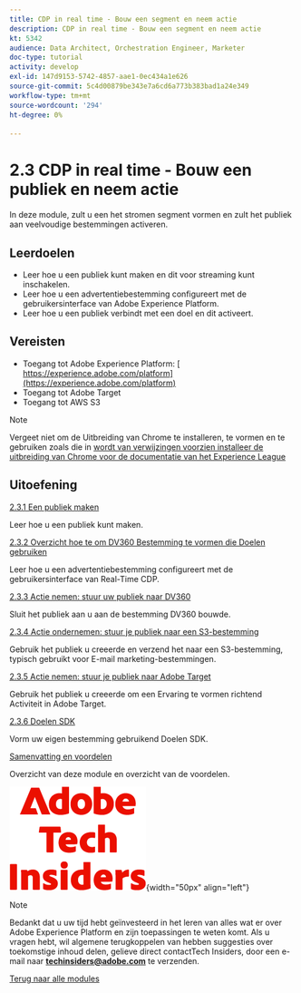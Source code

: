```yaml
---
title: CDP in real time - Bouw een segment en neem actie
description: CDP in real time - Bouw een segment en neem actie
kt: 5342
audience: Data Architect, Orchestration Engineer, Marketer
doc-type: tutorial
activity: develop
exl-id: 147d9153-5742-4857-aae1-0ec434a1e626
source-git-commit: 5c4d00879be343e7a6cd6a773b383bad1a24e349
workflow-type: tm+mt
source-wordcount: '294'
ht-degree: 0%

---
```


# 2.3 CDP in real time - Bouw een publiek en neem actie

In deze module, zult u een het stromen segment vormen en zult het publiek aan veelvoudige bestemmingen activeren.

## Leerdoelen

- Leer hoe u een publiek kunt maken en dit voor streaming kunt inschakelen.
- Leer hoe u een advertentiebestemming configureert met de gebruikersinterface van Adobe Experience Platform.
- Leer hoe u een publiek verbindt met een doel en dit activeert.

## Vereisten

- Toegang tot Adobe Experience Platform: [ https://experience.adobe.com/platform](https://experience.adobe.com/platform)
- Toegang tot Adobe Target
- Toegang tot AWS S3

>[!NOTE]
>
>Vergeet niet om de Uitbreiding van Chrome te installeren, te vormen en te gebruiken zoals die in [ wordt van verwijzingen voorzien installeer de uitbreiding van Chrome voor de documentatie van het Experience League ](../../gettingstarted/gettingstarted/ex1.md)

## Uitoefening

[2.3.1 Een publiek maken](./ex1.md)

Leer hoe u een publiek kunt maken.

[2.3.2 Overzicht hoe te om DV360 Bestemming te vormen die Doelen gebruiken](./ex2.md)

Leer hoe u een advertentiebestemming configureert met de gebruikersinterface van Real-Time CDP.

[2.3.3 Actie nemen: stuur uw publiek naar DV360](./ex3.md)

Sluit het publiek aan u aan de bestemming DV360 bouwde.

[2.3.4 Actie ondernemen: stuur je publiek naar een S3-bestemming](./ex4.md)

Gebruik het publiek u creeerde en verzend het naar een S3-bestemming, typisch gebruikt voor E-mail marketing-bestemmingen.

[2.3.5 Actie nemen: stuur je publiek naar Adobe Target](./ex5.md)

Gebruik het publiek u creeerde om een Ervaring te vormen richtend Activiteit in Adobe Target.

[2.3.6 Doelen SDK](./ex6.md)

Vorm uw eigen bestemming gebruikend Doelen SDK.

[Samenvatting en voordelen](./summary.md)

Overzicht van deze module en overzicht van de voordelen.

![ Indexen van de Tech ](./../../../assets/images/techinsiders.png){width="50px" align="left"}

>[!NOTE]
>
>Bedankt dat u uw tijd hebt geïnvesteerd in het leren van alles wat er over Adobe Experience Platform en zijn toepassingen te weten komt. Als u vragen hebt, wil algemene terugkoppelen van hebben suggesties over toekomstige inhoud delen, gelieve direct contactTech Insiders, door een e-mail naar **techinsiders@adobe.com** te verzenden.

[Terug naar alle modules](../../../overview.md)
